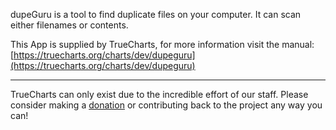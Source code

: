 dupeGuru is a tool to find duplicate files on your computer. It can scan either filenames or contents.

This App is supplied by TrueCharts, for more information visit the manual: [https://truecharts.org/charts/dev/dupeguru](https://truecharts.org/charts/dev/dupeguru)

---

TrueCharts can only exist due to the incredible effort of our staff.
Please consider making a [donation](https://truecharts.org/sponsor) or contributing back to the project any way you can!
